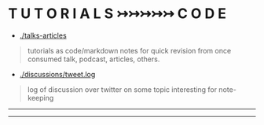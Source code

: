 T U T O R I A L S ↣↣↣↣↣ C O D E
===============================


* [./talks-articles](./talks-articles)
> tutorials as code/markdown notes for quick revision from once consumed talk, podcast, articles, others.

* [./discussions/tweet.log](./discussions/tweet.log)
> log of discussion over twitter on some topic interesting for note-keeping

---
---
